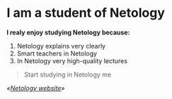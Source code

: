 # I am a student of Netology

**I realy enjoy studying Netology because:**

1. Netology explains very clearly
2. Smart teachers in Netology
3. In Netology very high-quality lectures

> Start studying in Netology me

_«[Netology website](https://netology.ru/?utm_source=yandex&utm_medium=cpc&utm_campaign=crosschannel_mediyka_ou_ya_retarget_search_q1_2023_keywords_brand&utm_content=82366151|13354613676&utm_term=нетология&yclid=4635524856771248127)»_



